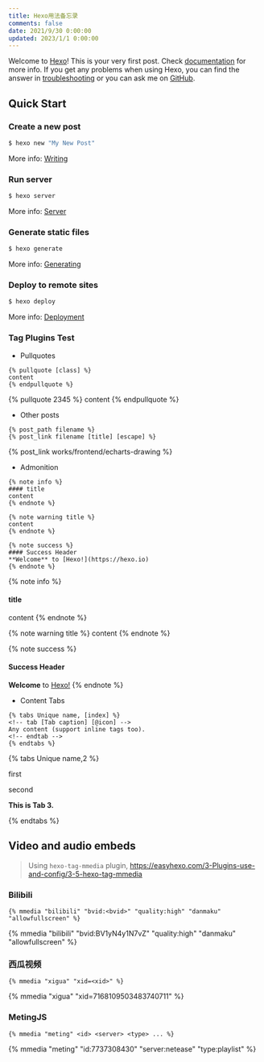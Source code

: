 ```yaml
---
title: Hexo用法备忘录 
comments: false
date: 2021/9/30 0:00:00
updated: 2023/1/1 0:00:00
---
```

Welcome to [Hexo](https://hexo.io/)! This is your very first post. Check [documentation](https://hexo.io/docs/) for more info. If you get any problems when using Hexo, you can find the answer in [troubleshooting](https://hexo.io/docs/troubleshooting.html) or you can ask me on [GitHub](https://github.com/hexojs/hexo/issues).

<!--more-->

## Quick Start

### Create a new post

``` bash
$ hexo new "My New Post"
```

More info: [Writing](https://hexo.io/docs/writing.html)

### Run server

``` bash
$ hexo server
```

More info: [Server](https://hexo.io/docs/server.html)

### Generate static files

``` bash
$ hexo generate
```

More info: [Generating](https://hexo.io/docs/generating.html)

### Deploy to remote sites

``` bash
$ hexo deploy
```

More info: [Deployment](https://hexo.io/docs/one-command-deployment.html)

### Tag Plugins Test

* Pullquotes

```
{% pullquote [class] %}
content
{% endpullquote %}
```

{% pullquote 2345 %} content {% endpullquote %}

* Other posts

```
{% post_path filename %}
{% post_link filename [title] [escape] %}
```

{% post_link works/frontend/echarts-drawing %}

* Admonition

```
{% note info %}
#### title
content
{% endnote %}

{% note warning title %}
content
{% endnote %}

{% note success %}
#### Success Header
**Welcome** to [Hexo!](https://hexo.io)
{% endnote %}
```

{% note info %}

#### title

content {% endnote %}

{% note warning title %} content {% endnote %}

{% note success %}

#### Success Header

**Welcome** to [Hexo!](https://hexo.io)
{% endnote %}

* Content Tabs

```
{% tabs Unique name, [index] %}
<!-- tab [Tab caption] [@icon] -->
Any content (support inline tags too).
<!-- endtab -->
{% endtabs %}
```

{% tabs Unique name,2 %}
<!-- tab first tab@heart -->
first
<!-- endtab -->
<!-- tab second tab-->
second
<!-- endtab -->
<!-- tab third tab-->
**This is Tab 3.**
<!-- endtab -->
{% endtabs %}

## Video and audio embeds

> Using `hexo-tag-mmedia` plugin, https://easyhexo.com/3-Plugins-use-and-config/3-5-hexo-tag-mmedia

### Bilibili

```text
{% mmedia "bilibili" "bvid:<bvid>" "quality:high" "danmaku" "allowfullscreen" %}
```

{% mmedia "bilibili" "bvid:BV1yN4y1N7vZ" "quality:high" "danmaku" "allowfullscreen" %}

### 西瓜视频
```text
{% mmedia "xigua" "xid=<xid>" %}
```

{% mmedia "xigua" "xid=7168109503483740711" %}

### MetingJS

```text
{% mmedia "meting" <id> <server> <type> ... %}
```

{% mmedia "meting" "id:7737308430" "server:netease" "type:playlist" %} 

